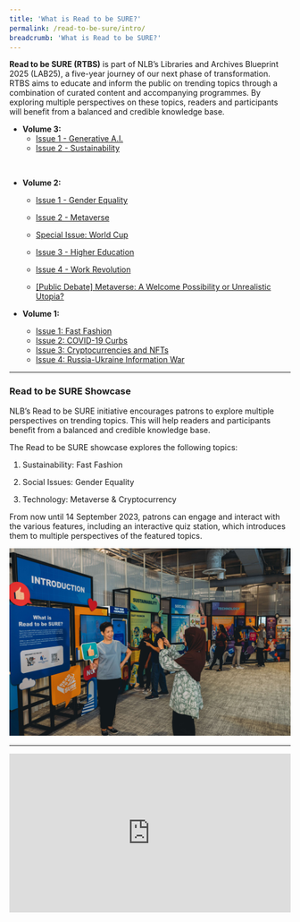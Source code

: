 ```yaml
---
title: 'What is Read to be SURE?'
permalink: /read-to-be-sure/intro/
breadcrumb: 'What is Read to be SURE?'
---
```


**Read to be SURE (RTBS)** is part of NLB’s Libraries and Archives Blueprint 2025 (LAB25), a five-year journey of our next phase of transformation. RTBS aims to educate and inform the public on trending topics through a combination of curated content and accompanying programmes. By exploring multiple perspectives on these topics, readers and participants will benefit from a balanced and credible knowledge base.

- **Volume 3:**
  - [Issue 1 - Generative A.I.](/read-to-be-sure-volume-3/issue1-generative-ai/)
  - [Issue 2 - Sustainability](/read-to-be-sure-volume-2/issue2-sustainability/)

<br>

- **Volume 2:**

  - [Issue 1 - Gender Equality](/read-to-be-sure-volume-2/issue1-gender-equality/)

  - [Issue 2 - Metaverse](/read-to-be-sure-volume-2/issue2-metaverse/)

  - [Special Issue: World Cup](/read-to-be-sure-volume-2/special-issue1-worldcup/)
  
  - [Issue 3 - Higher Education](/read-to-be-sure-volume-2/issue3-education/)
  
  - [Issue 4 - Work Revolution](/read-to-be-sure-volume-2/issue4-workrevolution/)
  
  - [[Public Debate] Metaverse: A Welcome Possibility or Unrealistic Utopia?](/read-to-be-sure-volume-2/mainstage-debate/)
  
    
  
- **Volume 1:**

  - [Issue 1: Fast Fashion](/read-to-be-sure/issue1-introduction/)
  - [Issue 2: COVID-19 Curbs](/read-to-be-sure/issue2-overview/)
  - [Issue 3: Cryptocurrencies and NFTs](/read-to-be-sure/issue3-overview/)
  - [Issue 4: Russia-Ukraine Information War](/read-to-be-sure/issue4-ukraine/)



<hr>

### Read to be SURE Showcase

NLB’s Read to be SURE initiative encourages patrons to explore multiple perspectives on trending topics. This will help readers and participants benefit from a balanced and credible knowledge base.

The Read to be SURE showcase explores the following topics:

1. Sustainability: Fast Fashion

2. Social Issues: Gender Equality

3. Technology: Metaverse & Cryptocurrency


From now until 14 September 2023, patrons can engage and interact with the various features, including an interactive quiz station, which introduces them to multiple perspectives of the featured topics.

![](/images/rtbs-exhibition.jpg)



<hr>

<style>.embed-container { position: relative; padding-bottom: 56.25%; height: 0; overflow: hidden; max-width: 100%; } .embed-container iframe, .embed-container object, .embed-container embed { position: absolute; top: 0; left: 0; width: 100%; height: 100%; }</style><div class='embed-container'>
<iframe width="560" height="315" src="https://www.youtube.com/embed/erOZVTrw5Zc" title="YouTube video player" frameborder="0" allow="accelerometer; autoplay; clipboard-write; encrypted-media; gyroscope; picture-in-picture" allowfullscreen></iframe>

